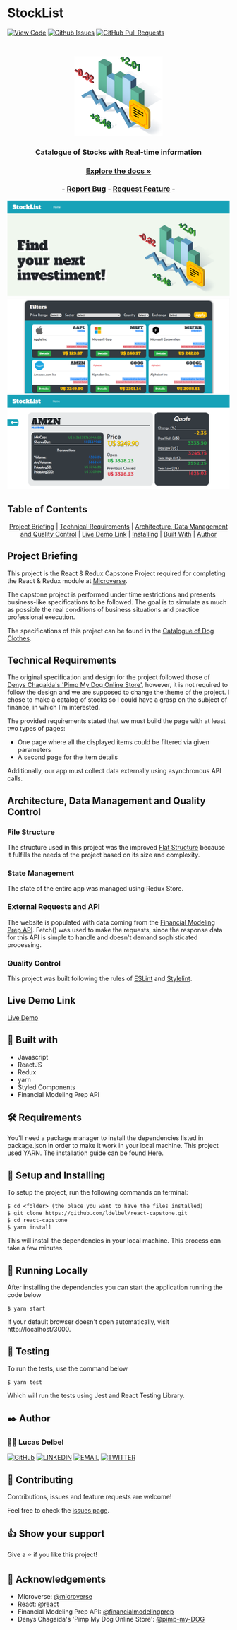 # StockList

[![View Code](https://img.shields.io/badge/View%20-Code-green)]()
[![Github Issues](https://img.shields.io/badge/GitHub-Issues-orange)]()
[![GitHub Pull Requests](https://img.shields.io/badge/GitHub-Pull%20Requests-blue)]()

<br />
<p align="center">
  <a href="https://github.com/ldelbel/react-capstone">
    <img src="src/pages/assets/logo.png" alt="Logo" width="200">
  </a>

  <h3 align="center">Catalogue of Stocks with Real-time information<h3>
  <p align="center">
    <a href="https://github.com/ldelbel/react-capstone"><strong>Explore the docs »</strong></a>
    <br />
    <br />
    -
    <a href="https://github.com/ldelbel/react-capstone/issues">Report Bug</a>
    -
    <a href="https://github.com/ldelbel/react-capstone/pulls">Request Feature</a>
    -
  </p>
</p>
  
  ![screenshot1](./screenshot1.png)
  ![screenshot2](./screenshot2.png)
  ![screenshot3](./screenshot3.png)
    
## Table of Contents

<p align="center">
  <a href="#brief">Project Briefing</a> |
  <a href="#require">Technical Requirements</a> |
  <a href="#arch">Architecture, Data Management and Quality Control</a> |
  <a href="#ldl">Live Demo Link</a> |
  <a href="#ins">Installing</a> |
  <a href="#with">Built With</a> |
  <a href="#author">Author</a>
</p>

## Project Briefing <a name = "brief"></a>

This project is the React & Redux Capstone Project required for completing the React & Redux module at [Microverse](https://www.microverse.org/).

The capstone project is performed under time restrictions and presents business-like specifications to be followed. The goal is to simulate as much as possible the real conditions of business situations and practice professional execution.

The specifications of this project can be found in the [Catalogue of Dog Clothes](https://www.notion.so/Catalogue-of-Dog-Clothes-8bf1512b8ab34fa28848beb8ab698a32).

## Technical Requirements <a name = "require"></a>

The original specification and design for the project followed those of [Denys Chagaida's 'Pimp My Dog Online Store'](https://www.behance.net/gallery/24531031/Pimp-my-DOG-Online-store-E-commerse-project), however, it is not required to follow the design and we are supposed to change the theme of the project. I chose to make a catalog of stocks so I could have a grasp on the subject of finance, in which I'm interested.

The provided requirements stated that we must build the page with at least two types of pages:

- One page where all the displayed items could be filtered via given parameters
- A second page for the item details

Additionally, our app must collect data externally using asynchronous API calls.

## Architecture, Data Management and Quality Control <a name = "arch"></a>

### File Structure

The structure used in this project was the improved [Flat Structure](https://www.pluralsight.com/guides/how-to-organize-your-react-+-redux-codebase) because it fulfills the needs of the project based on its size and complexity.

### State Management

The state of the entire app was managed using Redux Store.

### External Requests and API

The website is populated with data coming from the [Financial Modeling Prep API](https://financialmodelingprep.com/developer). Fetch() was used to make the requests, since the response data for this API is simple to handle and doesn't demand sophisticated processing.

### Quality Control

This project was built following the rules of [ESLint](https://eslint.org/) and [Stylelint](https://stylelint.io/).


## Live Demo Link <a name = "ldl"></a>

[Live Demo](https://stocklist-capstone.herokuapp.com/)

## 🔧 Built with <a name = "with"></a>

- Javascript
- ReactJS
- Redux
- yarn
- Styled Components
- Financial Modeling Prep API

## 🛠 Requirements <a name = "req"></a>

You'll need a package manager to install the dependencies listed in package.json in order to make it work in your local machine.
This project used YARN. The installation guide can be found [Here](https://classic.yarnpkg.com/en/docs/install/#debian-stable).

## 🔨 Setup and Installing <a name = "ins"></a>

To setup the project, run the following commands on terminal:

```
$ cd <folder> (the place you want to have the files installed)
$ git clone https://github.com/ldelbel/react-capstone.git
$ cd react-capstone
$ yarn install

```

This will install the dependencies in your local machine. This process can take a few minutes.

## 🔨 Running Locally

After installing the dependencies you can start the application running the code below

```
$ yarn start

```

If your default browser doesn't open automatically, visit http://localhost/3000.

## 🔨 Testing

To run the tests, use the command below

```
$ yarn test

```

Which will run the tests using Jest and React Testing Library.

## ✒️ Author <a name = "author"></a>

### 👨‍💻 Lucas Delbel

[![GitHub](https://img.shields.io/badge/-GitHub-000?style=for-the-badge&logo=GitHub&logoColor=white)](https://github.com/ldelbel)
[![LINKEDIN](https://img.shields.io/badge/-LINKEDIN-0077B5?style=for-the-badge&logo=Linkedin&logoColor=white)](https://www.linkedin.com/in/lucasdelbel/)
[![EMAIL](https://img.shields.io/badge/-EMAIL-D14836?style=for-the-badge&logo=Mail.Ru&logoColor=white)](mailto:lucdelbel@gmail.com)
[![TWITTER](https://img.shields.io/badge/-TWITTER-1DA1F2?style=for-the-badge&logo=Twitter&logoColor=white)](https://twitter.com/delbel_lucas)

## 🤝 Contributing

Contributions, issues and feature requests are welcome!

Feel free to check the [issues page]().

## 👍 Show your support

Give a ⭐️ if you like this project!

## :clap: Acknowledgements

- Microverse: [@microverse](https://www.microverse.org/)
- React: [@react](https://reactjs.org/)
- Financial Modeling Prep API: [@financialmodelingprep](https://financialmodelingprep.com/developer/)
- Denys Chagaida's 'Pimp My Dog Online Store': [@pimp-my-DOG](https://www.behance.net/gallery/24531031/Pimp-my-DOG-Online-store-E-commerse-project)
